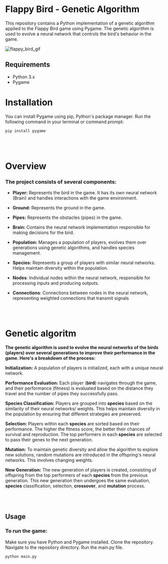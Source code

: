 # Flappy Bird - Genetic Algorithm

This repository contains a Python implementation of a genetic algorithm applied to the Flappy Bird game using Pygame. The genetic algorithm is used to evolve a neural network that controls the bird's behavior in the game.

![flappy_bird_gif](https://github.com/user-attachments/assets/eca487a9-b6bb-4a69-8b0b-8bdb5a17b35b)

## Requirements

- Python 3.x
- Pygame

# Installation

You can install Pygame using pip, Python's package manager. Run the following command in your terminal or command prompt:

```bash
pip install pygame
```
<br></br>
# Overview
### The project consists of several components:

- **Player:** Represents the bird in the game. It has its own neural network (Brain) and handles interactions with the game environment.

- **Ground:** Represents the ground in the game.

- **Pipes:** Represents the obstacles (pipes) in the game.

- **Brain:** Contains the neural network implementation responsible for making decisions for the bird.

- **Population:** Manages a population of players, evolves them over generations using genetic algorithms, and handles species management.

- **Species:** Represents a group of players with similar neural networks. Helps maintain diversity within the population.

- **Nodes**: Individual nodes within the neural network, responsible for processing inputs and producing outputs.

- **Connections**: Connections between nodes in the neural network, representing weighted connections that transmit signals

<br></br>

# Genetic algoritm

**The genetic algorithm is used to evolve the neural networks of the birds (players) over several generations to improve their performance in the game. Here's a breakdown of the process:**

**Initialization:** A population of players is initialized, each with a unique neural network.

**Performance Evaluation:** Each player (**bird**) navigates through the game, and their performance (fitness) is evaluated based on the distance they travel and the number of pipes they successfully pass.

**Species Classification:** Players are grouped into **species** based on the similarity of their neural networks/ weights. This helps maintain diversity in the population by ensuring that different strategies are preserved.

**Selection:** Players within each **species** are sorted based on their performance. The higher the fitness score, the better their chances of survival and reproduction. The top performers in each **species** are selected to pass their genes to the next generation.

**Mutation:** To maintain genetic diversity and allow the algorithm to explore new solutions, random mutations are introduced in the offspring's neural networks. This involves changing weights.

**New Generation:** The new generation of players is created, consisting of offspring from the top performers of each **species** from the previous generation. This new generation then undergoes the same evaluation, **species** classification, selection, **crossover**, and **mutation** process.

<br></br>

## Usage

### To run the game:

Make sure you have Python and Pygame installed.
Clone the repository.
Navigate to the repository directory.
Run the main.py file.
```bash
python main.py
```
